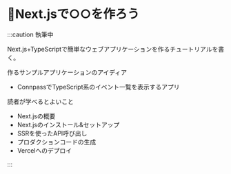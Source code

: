 # 🚧Next.jsで○○を作ろう

:::caution 執筆中

Next.js+TypeScriptで簡単なウェブアプリケーションを作るチュートリアルを書く。

作るサンプルアプリケーションのアイディア

- ConnpassでTypeScript系のイベント一覧を表示するアプリ

読者が学べるとよいこと

- Next.jsの概要
- Next.jsのインストール&セットアップ
- SSRを使ったAPI呼び出し
- プロダクションコードの生成
- Vercelへのデプロイ

:::
